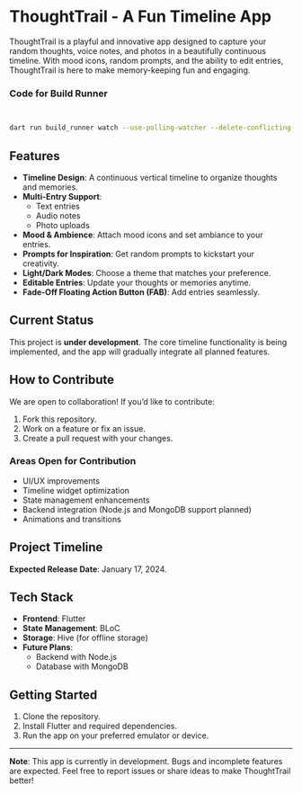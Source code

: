 # ThoughtTrail - A Fun Timeline App

ThoughtTrail is a playful and innovative app designed to capture your random thoughts, voice notes, and photos in a beautifully continuous timeline. With mood icons, random prompts, and the ability to edit entries, ThoughtTrail is here to make memory-keeping fun and engaging.

### Code for Build Runner
```bash


dart run build_runner watch --use-polling-watcher --delete-conflicting-outputs

```

## Features

- **Timeline Design**: A continuous vertical timeline to organize thoughts and memories.
- **Multi-Entry Support**:
  - Text entries
  - Audio notes
  - Photo uploads
- **Mood & Ambience**: Attach mood icons and set ambiance to your entries.
- **Prompts for Inspiration**: Get random prompts to kickstart your creativity.
- **Light/Dark Modes**: Choose a theme that matches your preference.
- **Editable Entries**: Update your thoughts or memories anytime.
- **Fade-Off Floating Action Button (FAB)**: Add entries seamlessly.

## Current Status

This project is **under development**. The core timeline functionality is being implemented, and the app will gradually integrate all planned features.

## How to Contribute

We are open to collaboration! If you’d like to contribute:

1. Fork this repository.
2. Work on a feature or fix an issue.
3. Create a pull request with your changes.

### Areas Open for Contribution

- UI/UX improvements
- Timeline widget optimization
- State management enhancements
- Backend integration (Node.js and MongoDB support planned)
- Animations and transitions

## Project Timeline

**Expected Release Date**: January 17, 2024.

## Tech Stack

- **Frontend**: Flutter
- **State Management**: BLoC
- **Storage**: Hive (for offline storage)
- **Future Plans**:
  - Backend with Node.js
  - Database with MongoDB

## Getting Started

1. Clone the repository.
2. Install Flutter and required dependencies.
3. Run the app on your preferred emulator or device.

---

**Note**: This app is currently in development. Bugs and incomplete features are expected. Feel free to report issues or share ideas to make ThoughtTrail better!

